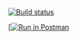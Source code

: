 [![Build status](https://dev.azure.com/wael850224/LudoWebApi/_apis/build/status/LudoWebApi-ASP.NET%20Core-CI)](https://dev.azure.com/wael850224/LudoWebApi/_build/latest?definitionId=7)


[[![Run in Postman](https://run.pstmn.io/button.svg)](https://app.getpostman.com/run-collection/c63a477f85627319c2c9)
